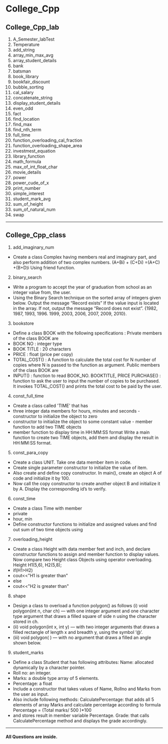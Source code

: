 # College_Cpp

## College_Cpp_lab

1. A_Semester_labTest
2. Temperature
3. add_string
4. array_min_max_avg
5. array_student_details
6. bank
7. batsman
8. book_library
9. bookfair_discount
10. bubble_sorting
11. cal_salary
12. concatenate_string
13. display_student_details
14. even_odd
15. fact
16. find_location
17. find_max
18. find_nth_term
19. full_time
20. function_overloading_cal_fraction
21. function_overloading_shape_area
22. investmest_equation
23. library_function
24. math_formula
25. max_of_int_float_char
26. movie_details
27. power
29. power_cude_of_x
30. print_number
31. simple_interest
32. student_mark_avg
33. sum_of_height
34. sum_of_natural_num
35. swap

---

## College_Cpp_class

1. add_imaginary_num
- Create a class Complex having members real and imaginary part, and also  perform addition of two complex numbers. (A+Bi) + (C+Di) =(A+C) +(B+D)i  Using friend function. 

2. binary_search
- Write a program to accept the year of graduation from school as an integer value from, the user. 
- Using the Binary Search technique on the sorted array of integers given below. Output the message “Record exists” If the value input is located in the array. If not, output the message “Record does not exist”. {1982, 1987, 1993, 1996. 1999, 2003, 2006, 2007, 2009, 2010}.

3. bookstore
- Define a class BOOK with the following specifications : Private members of the class BOOK are 
- BOOK NO : integer type 
- BOOK TITLE : 20 characters 
- PRICE : float (price per copy) 
- TOTAL_COST() : A function to calculate the total cost for N number of copies where N is passed to the function as argument. Public members of the class BOOK are 
- INPUT() : function to read BOOK_NO. BOOKTITLE, PRICE PURCHASE() : function to ask the user to input the number of copies to be purchased. It invokes TOTAL_COST()   and prints the total cost to be paid by the user. 

4. const_full_time
- Create a class called 'TIME' that has 
- three integer data members for hours, minutes and seconds - constructor to initialize the object to zero 
- constructor to initialize the object to some constant value - member function to add two TIME objects 
- member function to display time in HH:MM:SS format Write a main function to create two TIME objects, add them and display the result in HH:MM:SS format.

5. const_para_copy
- Create a class UNIT. Take one data member item in code. 
- Create single parameter constructor to initialize the value of item. 
- Also create and define copy constructor. In main(), create an object A of code and initialize it by 100. 
- Now call the copy constructor to create another object B and initialize it by A. Display the corresponding id’s to verify. 

6. const_time
- Create a class Time with member 
- private 
- hour, min 
- Define constructor functions to initialize and assigned values and find out sum of two time objects using

7. overloading_height
- Create a class Height with data member feet and inch, and declare constructor functions to assign and member function to display values. Now compare two Height class Objects using operator overloading. Height H1(5,6), H2(5,8); 
- if(H1>H2) 
- cout<<"H1 is greater than" 
- else 
- cout<<"H2 is greater than" 

8. shape
- Design a class to overload a function polygon() as follows (i) void polygon(int n, char ch) — with one integer argument and one character type argument that draws a filled square of side n using the character stored in ch. 
- (ii) void polygon(int x, int y) — with two integer arguments that draws a filled rectangle of length x and breadth y, using the symbol ‘@’. 
- (iii) void polygon( ) — with no argument that draws a filled an angle shown below. 

9. student_marks
- Define a class Student that has following attributes: Name: allocated dynamically by a character pointer. 
- Roll no: an integer. 
- Marks: a double type array of 5 elements. 
- Percentage: a float 
- Include a constructor that takes values of Name, Rollno and Marks from the user as input. 
- Also include following methods: CalculatePercentage: that adds all 5 elements of array Marks and calculate percentage according to formula Percentage = (Total marks/ 500 )*100 
- and stores result in member variable Percentage. Grade: that calls CalculatePercentage method and displays the grade accordingly. 

---
#### All Questions are inside.
